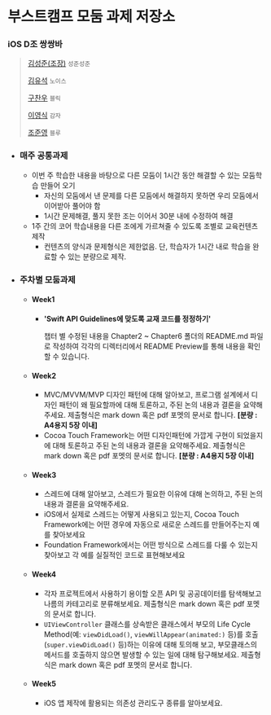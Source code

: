 # 부스트캠프 모둠 과제 저장소

### iOS D조 쌍쌍바

> [김성준(조장)](https://github.com/smart23033/boostcamp_iOS_sjsj) `성준성준`
>
> [김유석](https://github.com/nois0720/boostcamp_iOS_nois) `노이스`
>
> [구찬우](https://github.com/ni9n/boostcamp_iOS_brix) `블릭`
>
> [이영식](https://github.com/Sikurity/boostcamp_iOS_yeongsik) `감자`
>
> [조준영](https://github.com/chojunyng/boostcamp_iOS_blu) `블루`

* ### 매주 공통과제

   * 이번 주 학습한 내용을 바탕으로 다른 모둠이 1시간 동안 해결할 수 있는 모둠학습 만들어 오기
     * 자신의 모둠에서 낸 문제를 다른 모둠에서 해결하지 못하면 우리 모둠에서 이어받아 풀어야 함
     * 1시간 문제해결, 풀지 못한 조는 이어서 30분 내에 수정하여 해결
   * 1주 간의 코어 학습내용을 다른 조에게 가르쳐줄 수 있도록 조별로 교육컨텐츠 제작
      * 컨텐츠의 양식과 문제형식은 제한없음. 단, 학습자가 1시간 내로 학습을 완료할 수 있는 분량으로 제작.
        ​

* ### 주차별 모둠과제

  * #### Week1

    * **'Swift API Guidelines에 맞도록 교재 코드를 정정하기'** 

      챕터 별 수정된 내용을 Chapter2 ~ Chapter6 폴더의 README.md 파일로 작성하여 각각의 디렉터리에서 README Preview를 통해 내용을 확인할 수 있습니다.

  * #### Week2

    * MVC/MVVM/MVP 디자인 패턴에 대해 알아보고, 프로그램 설계에서 디자인 패턴이 왜 필요할까에 대해 토론하고, 주된 논의 내용과 결론을 요약해주세요. 제출형식은 mark down 혹은 pdf 포멧의 문서로 합니다. **[분량 : A4용지 5장 이내]**
    * Cocoa Touch Framework는 어떤 디자인패턴에 가깝게 구현이 되었을지에 대해 토론하고 주된 논의 내용과 결론을 요약해주세요. 제출형식은 mark down 혹은 pdf 포멧의 문서로 합니다. **[분량 : A4용지 5장 이내]**

  * #### Week3

    * 스레드에 대해 알아보고, 스레드가 필요한 이유에 대해 논의하고, 주된 논의 내용과 결론을 요약해주세요.
    * iOS에서 실제로 스레드는 어떻게 사용되고 있는지, Cocoa Touch Framework에는 어떤 경우에 자동으로 새로운 스레드를 만들어주는지 예를 찾아보세요
    * Foundation Framework에서는 어떤 방식으로 스레드를 다룰 수 있는지 찾아보고 각 예를 실질적인 코드로 표현해보세요

  * #### Week4

    * 각자 프로젝트에서 사용하기 용이할 오픈 API 및 공공데이터를 탐색해보고 나름의 카테고리로 분류해보세요. 제출형식은 mark down 혹은 pdf 포멧의 문서로 합니다.
    * `UIViewController` 클래스를 상속받은 클래스에서 부모의 Life Cycle Method(예: `viewDidLoad()`, `viewWillAppear(animated:)` 등)를 호출(`super.viewDidLoad()` 등)하는 이유에 대해 토의해 보고, 부모클래스의 메서드를 호출하지 않으면 발생할 수 있는 일에 대해 탐구해보세요. 제출형식은 mark down 혹은 pdf 포멧의 문서로 합니다.

  * #### Week5

    * iOS 앱 제작에 활용되는 의존성 관리도구 종류를 알아보세요.
